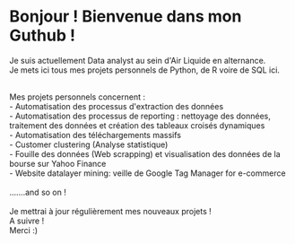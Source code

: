 # Bonjour ! Bienvenue dans mon Guthub !

Je suis actuellement Data analyst au sein d'Air Liquide en alternance. <br>
Je mets ici tous mes projets personnels de Python, de R voire de SQL ici. <br>


<br>
Mes projets personnels concernent :
<br>
- Automatisation des processus d'extraction des données <br>
- Automatisation des processus de reporting : nettoyage des données, traitement des données et création des tableaux croisés dynamiques<br>
- Automatisation des téléchargements massifs <br>
- Customer clustering (Analyse statistique)<br>
- Fouille des données (Web scrapping) et visualisation des données de la bourse sur Yahoo Finance<br>
- Website datalayer mining: veille de Google Tag Manager for e-commerce<br>
<br>
.......and so on !<br>

<br>
Je mettrai à jour régulièrement mes nouveaux projets !<br>
A suivre !
<br>
Merci :)
